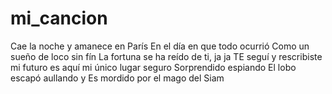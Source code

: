 # mi_cancion
Cae la noche y amanece en París
En el día en que todo ocurrió
Como un sueño de loco sin fín
La fortuna se ha reído de ti, ja ja
TE seguí y rescribiste mi futuro
es aquí mi único lugar seguro 
Sorprendido espiando
El lobo escapó aullando y
Es mordido por el mago del Siam
